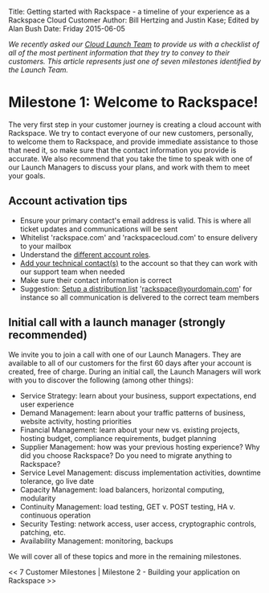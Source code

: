 Title: Getting started with Rackspace - a timeline of your experience as a Rackspace Cloud Customer
Author: Bill Hertzing and Justin Kase; Edited by Alan Bush
Date: Friday 2015-06-05

<!-- A timeline of your experience as a Rackspace Cloud Customer -->

*We recently asked our [Cloud Launch Team](http://www.rackspace.com/blog/an-insiders-look-at-the-cloud-launch-team/) to provide us with a checklist of all of the most pertinent information that they try to convey to their customers. This article represents just one of seven milestones identified by the Launch Team.*

# Milestone 1: Welcome to Rackspace!

The very first step in your customer journey is creating a cloud account with Rackspace. We try to contact everyone of our new customers, personally, to welcome them to Rackspace, and provide immediate assistance to those that need it, so make sure that the contact information you provide is accurate. We also recommend that you take the time to speak with one of our Launch Managers to discuss your plans, and work with them to meet your goals.

## Account activation tips

* Ensure your primary contact's email address is valid. This is where all ticket updates and communications will be sent
* Whitelist 'rackspace.com' and 'rackspacecloud.com' to ensure delivery to your mailbox
* Understand the [different account roles](https://community.rackspace.com/general/f/34/t/59).
* [Add your technical contact(s)](http://www.rackspace.com/knowledge_center/article/managing-role-based-access-control-rbac) to the account so that they can work with our support team when needed
* Make sure their contact information is correct
* Suggestion: [Setup a distribution list](https://community.rackspace.com/general/f/34/t/56) 'rackspace@yourdomain.com' for instance so all communication  is delivered to the correct team members

## Initial call with a launch manager (strongly recommended)

We invite you to join a call with one of our Launch Managers. They are available to all of our customers for the first 60 days after your account is created, free of charge. During an initial call, the Launch Managers will work with you to discover the following (among other things):

* Service Strategy: learn about your business, support expectations, end user experience
* Demand Management: learn about your traffic patterns of business, website activity, hosting priorities
* Financial Management: learn about your new vs. existing projects, hosting budget, compliance requirements, budget planning
* Supplier Management: how was your previous hosting experience? Why did you choose Rackspace?  Do you need to migrate anything to Rackspace?
* Service Level Management: discuss implementation activities, downtime tolerance, go live date
* Capacity Management: load balancers, horizontal computing, modularity
* Continuity Management: load testing, GET v. POST testing, HA v. continuous operation
* Security Testing: network access, user access, cryptographic controls, patching, etc.
* Availability Management: monitoring, backups

We will cover all of these topics and more in the remaining milestones.

<< 7 Customer Milestones | Milestone 2 - Building your application on Rackspace >>
